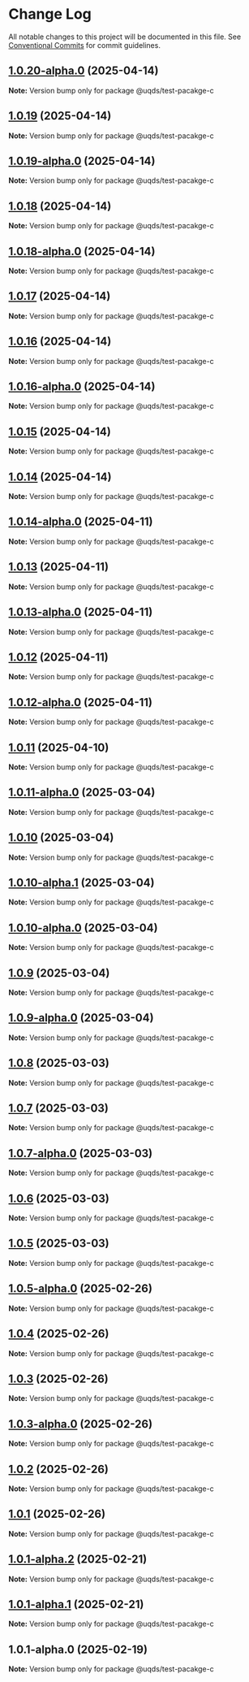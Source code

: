# Change Log

All notable changes to this project will be documented in this file.
See [Conventional Commits](https://conventionalcommits.org) for commit guidelines.

## [1.0.20-alpha.0](https://github.com/uq-its-ss/design-system-test/compare/@uqds/test-pacakge-c@1.0.19...@uqds/test-pacakge-c@1.0.20-alpha.0) (2025-04-14)

**Note:** Version bump only for package @uqds/test-pacakge-c





## [1.0.19](https://github.com/uq-its-ss/design-system-test/compare/@uqds/test-pacakge-c@1.0.19-alpha.0...@uqds/test-pacakge-c@1.0.19) (2025-04-14)

**Note:** Version bump only for package @uqds/test-pacakge-c





## [1.0.19-alpha.0](https://github.com/uq-its-ss/design-system-test/compare/@uqds/test-pacakge-c@1.0.18...@uqds/test-pacakge-c@1.0.19-alpha.0) (2025-04-14)

**Note:** Version bump only for package @uqds/test-pacakge-c





## [1.0.18](https://github.com/uq-its-ss/design-system-test/compare/@uqds/test-pacakge-c@1.0.18-alpha.0...@uqds/test-pacakge-c@1.0.18) (2025-04-14)

**Note:** Version bump only for package @uqds/test-pacakge-c





## [1.0.18-alpha.0](https://github.com/uq-its-ss/design-system-test/compare/@uqds/test-pacakge-c@1.0.17...@uqds/test-pacakge-c@1.0.18-alpha.0) (2025-04-14)

**Note:** Version bump only for package @uqds/test-pacakge-c





## [1.0.17](https://github.com/uq-its-ss/design-system-test/compare/@uqds/test-pacakge-c@1.0.16-alpha.0...@uqds/test-pacakge-c@1.0.17) (2025-04-14)

**Note:** Version bump only for package @uqds/test-pacakge-c





## [1.0.16](https://github.com/uq-its-ss/design-system-test/compare/@uqds/test-pacakge-c@1.0.16-alpha.0...@uqds/test-pacakge-c@1.0.16) (2025-04-14)

**Note:** Version bump only for package @uqds/test-pacakge-c





## [1.0.16-alpha.0](https://github.com/uq-its-ss/design-system-test/compare/@uqds/test-pacakge-c@1.0.15...@uqds/test-pacakge-c@1.0.16-alpha.0) (2025-04-14)

**Note:** Version bump only for package @uqds/test-pacakge-c





## [1.0.15](https://github.com/uq-its-ss/design-system-test/compare/@uqds/test-pacakge-c@1.0.14-alpha.0...@uqds/test-pacakge-c@1.0.15) (2025-04-14)

**Note:** Version bump only for package @uqds/test-pacakge-c





## [1.0.14](https://github.com/uq-its-ss/design-system-test/compare/@uqds/test-pacakge-c@1.0.14-alpha.0...@uqds/test-pacakge-c@1.0.14) (2025-04-14)

**Note:** Version bump only for package @uqds/test-pacakge-c





## [1.0.14-alpha.0](https://github.com/uq-its-ss/design-system-test/compare/@uqds/test-pacakge-c@1.0.13...@uqds/test-pacakge-c@1.0.14-alpha.0) (2025-04-11)

**Note:** Version bump only for package @uqds/test-pacakge-c





## [1.0.13](https://github.com/uq-its-ss/design-system-test/compare/@uqds/test-pacakge-c@1.0.13-alpha.0...@uqds/test-pacakge-c@1.0.13) (2025-04-11)

**Note:** Version bump only for package @uqds/test-pacakge-c





## [1.0.13-alpha.0](https://github.com/uq-its-ss/design-system-test/compare/@uqds/test-pacakge-c@1.0.12...@uqds/test-pacakge-c@1.0.13-alpha.0) (2025-04-11)

**Note:** Version bump only for package @uqds/test-pacakge-c





## [1.0.12](https://github.com/uq-its-ss/design-system-test/compare/@uqds/test-pacakge-c@1.0.12-alpha.0...@uqds/test-pacakge-c@1.0.12) (2025-04-11)

**Note:** Version bump only for package @uqds/test-pacakge-c





## [1.0.12-alpha.0](https://github.com/uq-its-ss/design-system-test/compare/@uqds/test-pacakge-c@1.0.11...@uqds/test-pacakge-c@1.0.12-alpha.0) (2025-04-11)

**Note:** Version bump only for package @uqds/test-pacakge-c





## [1.0.11](https://github.com/uq-its-ss/design-system-test/compare/@uqds/test-pacakge-c@1.0.11-alpha.0...@uqds/test-pacakge-c@1.0.11) (2025-04-10)

**Note:** Version bump only for package @uqds/test-pacakge-c





## [1.0.11-alpha.0](https://github.com/uq-its-ss/design-system-test/compare/@uqds/test-pacakge-c@1.0.10...@uqds/test-pacakge-c@1.0.11-alpha.0) (2025-03-04)

**Note:** Version bump only for package @uqds/test-pacakge-c





## [1.0.10](https://github.com/uq-its-ss/design-system-test/compare/@uqds/test-pacakge-c@1.0.10-alpha.1...@uqds/test-pacakge-c@1.0.10) (2025-03-04)

**Note:** Version bump only for package @uqds/test-pacakge-c





## [1.0.10-alpha.1](https://github.com/uq-its-ss/design-system-test/compare/@uqds/test-pacakge-c@1.0.10-alpha.0...@uqds/test-pacakge-c@1.0.10-alpha.1) (2025-03-04)

**Note:** Version bump only for package @uqds/test-pacakge-c





## [1.0.10-alpha.0](https://github.com/uq-its-ss/design-system-test/compare/@uqds/test-pacakge-c@1.0.9...@uqds/test-pacakge-c@1.0.10-alpha.0) (2025-03-04)

**Note:** Version bump only for package @uqds/test-pacakge-c





## [1.0.9](https://github.com/uq-its-ss/design-system-test/compare/@uqds/test-pacakge-c@1.0.9-alpha.0...@uqds/test-pacakge-c@1.0.9) (2025-03-04)

**Note:** Version bump only for package @uqds/test-pacakge-c





## [1.0.9-alpha.0](https://github.com/uq-its-ss/design-system-test/compare/@uqds/test-pacakge-c@1.0.8...@uqds/test-pacakge-c@1.0.9-alpha.0) (2025-03-04)

**Note:** Version bump only for package @uqds/test-pacakge-c





## [1.0.8](https://github.com/uq-its-ss/design-system-test/compare/@uqds/test-pacakge-c@1.0.7-alpha.0...@uqds/test-pacakge-c@1.0.8) (2025-03-03)

**Note:** Version bump only for package @uqds/test-pacakge-c





## [1.0.7](https://github.com/uq-its-ss/design-system-test/compare/@uqds/test-pacakge-c@1.0.7-alpha.0...@uqds/test-pacakge-c@1.0.7) (2025-03-03)

**Note:** Version bump only for package @uqds/test-pacakge-c





## [1.0.7-alpha.0](https://github.com/uq-its-ss/design-system-test/compare/@uqds/test-pacakge-c@1.0.6...@uqds/test-pacakge-c@1.0.7-alpha.0) (2025-03-03)

**Note:** Version bump only for package @uqds/test-pacakge-c





## [1.0.6](https://github.com/uq-its-ss/design-system-test/compare/@uqds/test-pacakge-c@1.0.5-alpha.0...@uqds/test-pacakge-c@1.0.6) (2025-03-03)

**Note:** Version bump only for package @uqds/test-pacakge-c





## [1.0.5](https://github.com/uq-its-ss/design-system-test/compare/@uqds/test-pacakge-c@1.0.5-alpha.0...@uqds/test-pacakge-c@1.0.5) (2025-03-03)

**Note:** Version bump only for package @uqds/test-pacakge-c





## [1.0.5-alpha.0](https://github.com/uq-its-ss/design-system-test/compare/@uqds/test-pacakge-c@1.0.4...@uqds/test-pacakge-c@1.0.5-alpha.0) (2025-02-26)

**Note:** Version bump only for package @uqds/test-pacakge-c





## [1.0.4](https://github.com/uq-its-ss/design-system-test/compare/@uqds/test-pacakge-c@1.0.3-alpha.0...@uqds/test-pacakge-c@1.0.4) (2025-02-26)

**Note:** Version bump only for package @uqds/test-pacakge-c





## [1.0.3](https://github.com/uq-its-ss/design-system-test/compare/@uqds/test-pacakge-c@1.0.3-alpha.0...@uqds/test-pacakge-c@1.0.3) (2025-02-26)

**Note:** Version bump only for package @uqds/test-pacakge-c





## [1.0.3-alpha.0](https://github.com/uq-its-ss/design-system-test/compare/@uqds/test-pacakge-c@1.0.2...@uqds/test-pacakge-c@1.0.3-alpha.0) (2025-02-26)

**Note:** Version bump only for package @uqds/test-pacakge-c





## [1.0.2](https://github.com/uq-its-ss/design-system-test/compare/@uqds/test-pacakge-c@1.0.1-alpha.2...@uqds/test-pacakge-c@1.0.2) (2025-02-26)

**Note:** Version bump only for package @uqds/test-pacakge-c





## [1.0.1](https://github.com/uq-its-ss/design-system-test/compare/@uqds/test-pacakge-c@1.0.1-alpha.2...@uqds/test-pacakge-c@1.0.1) (2025-02-26)

**Note:** Version bump only for package @uqds/test-pacakge-c





## [1.0.1-alpha.2](https://github.com/uq-its-ss/design-system-test/compare/@uqds/test-pacakge-c@1.0.1-alpha.1...@uqds/test-pacakge-c@1.0.1-alpha.2) (2025-02-21)

**Note:** Version bump only for package @uqds/test-pacakge-c





## [1.0.1-alpha.1](https://github.com/uq-its-ss/design-system-test/compare/@uqds/test-pacakge-c@1.0.1-alpha.0...@uqds/test-pacakge-c@1.0.1-alpha.1) (2025-02-21)

**Note:** Version bump only for package @uqds/test-pacakge-c





## 1.0.1-alpha.0 (2025-02-19)

**Note:** Version bump only for package @uqds/test-pacakge-c
